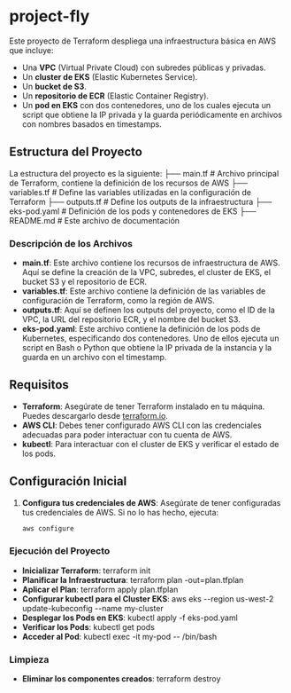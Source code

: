 # project-fly

Este proyecto de Terraform despliega una infraestructura básica en AWS que incluye:

- Una **VPC** (Virtual Private Cloud) con subredes públicas y privadas.
- Un **cluster de EKS** (Elastic Kubernetes Service).
- Un **bucket de S3**.
- Un **repositorio de ECR** (Elastic Container Registry).
- Un **pod en EKS** con dos contenedores, uno de los cuales ejecuta un script que obtiene la IP privada y la guarda periódicamente en archivos con nombres basados en timestamps.

## Estructura del Proyecto

La estructura del proyecto es la siguiente:
├── main.tf # Archivo principal de Terraform, contiene la definición de los recursos de AWS 
├── variables.tf # Define las variables utilizadas en la configuración de Terraform 
├── outputs.tf # Define los outputs de la infraestructura
├── eks-pod.yaml # Definición de los pods y contenedores de EKS ├── README.md # Este archivo de documentación

### Descripción de los Archivos

- **main.tf**: Este archivo contiene los recursos de infraestructura de AWS. Aquí se define la creación de la VPC, subredes, el cluster de EKS, el bucket S3 y el repositorio de ECR.
- **variables.tf**: Este archivo contiene la definición de las variables de configuración de Terraform, como la región de AWS.
- **outputs.tf**: Aquí se definen los outputs del proyecto, como el ID de la VPC, la URL del repositorio ECR, y el nombre del bucket S3.
- **eks-pod.yaml**: Este archivo contiene la definición de los pods de Kubernetes, especificando dos contenedores. Uno de ellos ejecuta un script en Bash o Python que obtiene la IP privada de la instancia y la guarda en un archivo con el timestamp.

## Requisitos

- **Terraform**: Asegúrate de tener Terraform instalado en tu máquina. Puedes descargarlo desde [terraform.io](https://www.terraform.io/downloads.html).
- **AWS CLI**: Debes tener configurado AWS CLI con las credenciales adecuadas para poder interactuar con tu cuenta de AWS.
- **kubectl**: Para interactuar con el cluster de EKS y verificar el estado de los pods.

## Configuración Inicial

1. **Configura tus credenciales de AWS**:
   Asegúrate de tener configuradas tus credenciales de AWS. Si no lo has hecho, ejecuta:

   ```bash
   aws configure


### Ejecución del Proyecto

- **Inicializar Terraform**: terraform init
- **Planificar la Infraestructura**: terraform plan -out=plan.tfplan
- **Aplicar el Plan**: terraform apply plan.tfplan
- **Configurar kubectl para el Cluster EKS**: aws eks --region us-west-2 update-kubeconfig --name my-cluster
- **Desplegar los Pods en EKS**: kubectl apply -f eks-pod.yaml
- **Verificar los Pods**: kubectl get pods
- **Acceder al Pod**: kubectl exec -it my-pod -- /bin/bash

### Limpieza

- **Eliminar los componentes creados**: terraform destroy


